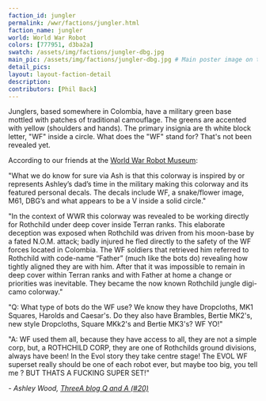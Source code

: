 ```yaml
---
faction_id: jungler
permalink: /wwr/factions/jungler.html
faction_name: jungler
world: World War Robot
colors: [777951, d3ba2a]
swatch: /assets/img/factions/jungler-dbg.jpg 
main_pic: /assets/img/factions/jungler-dbg.jpg # Main poster image on the faction page
detail_pics:
layout: layout-faction-detail
description: 
contributors: [Phil Back]
---
```

<p>Junglers, based somewhere in Colombia, have a military green base mottled with patches of traditional camouflage. The greens are accented with yellow (shoulders and hands). The primary insignia are th white block letter, "WF" inside a circle. What does the "WF" stand for? That's not been revealed yet.</p>

<p>According to our friends at the <a href="https://wwrmuseum.blogspot.com/2018/04/jungler.html" target="_blank">World War Robot Museum</a>:</p>

<div class="blockquote">
<p> "What we do know for sure via Ash is that this colorway is inspired by or represents Ashley’s dad’s time in the military making this colorway and its featured personal decals. The decals include WF, a snake/flower image, M61, DBG’s and what appears to be a V inside a solid circle."</p>

<p> "In the context of WWR this colorway was revealed to be working directly for Rothchild under deep cover inside Terran ranks. This elaborate deception was exposed when Rothchild was driven from his moon-base by a fated N.O.M. attack; badly injured he fled directly to the safety of the WF forces located in Colombia. The WF soldiers that retrieved him referred to Rothchild with code-name “Father” (much like the bots do) revealing how tightly aligned they are with him. After that it was impossible to remain in deep cover within Terran ranks and with Father at home a change or priorities was inevitable. They became the now known Rothchild jungle digi-camo colorway."</p>

<p>
"Q: What type of bots do the WF use? We know they have Dropcloths, MK1 Squares, Harolds and Caesar's. Do they also have Brambles, Bertie MK2's, new style Dropcloths, Square MKk2's and Bertie MK3's? WF YO!"</p>

<p>"A: WF used them all, because they have access to all, they are not a simple corp, but, a ROTHCHILD CORP, they are one of Rothchilds ground divisions, always have been! In the Evol story they take centre stage! The EVOL WF superset really should be one of each robot ever, but maybe too big, you tell me ? BUT THATS A FUCKING SUPER SET!"</p>
<cite>- Ashley Wood, <a href="http://worldof3alegion.forumotion.com/t287-qa-sessions-with-ashley-wood" target="_blank">ThreeA blog Q and A (#20)</a></cite>

</div>

